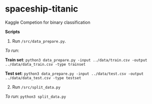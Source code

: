 # spaceship-titanic
Kaggle Competion for binary classification

__Scripts__

1. Run `/src/data_prepare.py`. 

_To run_:

__Train set__: `python3 data_prepare.py -input ../data/train.csv -output ../data/data_train.csv -type trainset`

__Test set__: `python3 data_prepare.py -input ../data/test.csv -output ../data/data_test.csv -type testset`

2. Run `/src/split_data.py`

_To run_: `python3 split_data.py`
